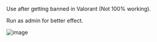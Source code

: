Use after getting banned in Valorant (Not 100% working).

Run as admin for better effect.

![image](https://user-images.githubusercontent.com/68871451/213310841-27e10d58-4fe7-4249-b7b4-bfd8c11e4171.png)
